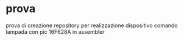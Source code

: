 # prova
prova di creazione repository per realizzazione dispositivo comando lampada con pic 16F628A in assembler
